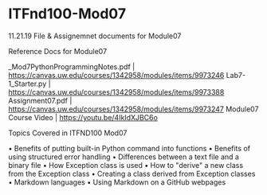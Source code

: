 # ITFnd100-Mod07
11.21.19
File & Assignemnet documents for Module07
 
Reference Docs for Module07
 
 _Mod7PythonProgrammingNotes.pdf | https://canvas.uw.edu/courses/1342958/modules/items/9973246
 Lab7-1_Starter.py | https://canvas.uw.edu/courses/1342958/modules/items/9973388
 Assignment07.pdf | https://canvas.uw.edu/courses/1342958/modules/items/9973247
 Module07 Course Video  | https://youtu.be/4IkIdXJBC6o


Topics Covered in ITFND100 Mod07

• Benefits of putting built-in Python command into functions
• Benefits of using structured error handling
• Differences between a text file and a binary file
• How Exception class is used
• How to "derive" a new class from the Exception class
• Creating a class derived from Exception classes
• Markdown languages
• Using Markdown on a GitHub webpages
